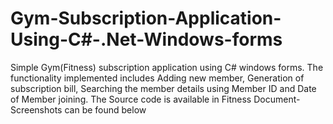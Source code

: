 # Gym-Subscription-Application-Using-C#-.Net-Windows-forms
Simple Gym(Fitness) subscription application using C# windows forms. The functionality implemented includes Adding new member, Generation of subscription bill, Searching the member details using Member ID and Date of Member joining.
The Source code is available in Fitness Document-
Screenshots can be found below
